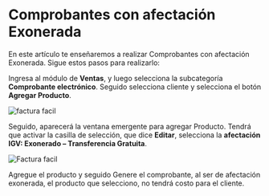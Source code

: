 # Comprobantes con afectación Exonerada

En este artículo te enseñaremos a realizar Comprobantes con afectación Exonerada. Sigue estos pasos para realizarlo:

Ingresa al módulo de **Ventas**, y luego selecciona la subcategoría **Comprobante electrónico**. Seguido selecciona cliente y selecciona el botón **Agregar Producto**.

![factura facil](../img/Tipodeoperacin4.jpg)

Seguido, aparecerá la ventana emergente para agregar Producto. Tendrá que activar la casilla de selección, que dice **Editar**, selecciona la **afectación IGV: Exonerado – Transferencia Gratuita**.

![Factura facil](../img/Tipodeoperacin55.jpg)

Agregue el producto y seguido Genere el comprobante, al ser de afectación exonerada, el producto que selecciono, no tendrá costo para el cliente.
